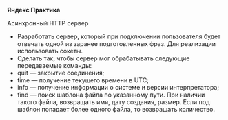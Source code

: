 **Яндекс Практика**

Асинхронный HTTP сервер

* Разработать сервер, который при подключении пользователя будет отвечать одной из заранее подготовленных фраз. Для
  реализации использовать сокеты.
*  Сделать так, чтобы сервер мог обрабатывать следующие передаваемые команды:
  * quit — закрытие соединения; 
  * time — получение текущего времени в UTC; 
  * info — получение информации о системе и версии интерпретатора; 
  * find <file-name> <path> — поиск шаблона файла по указанному пути. При наличии такого файла, возвращать имя, дату
  создания, размер. Если под шаблон попадает более одного файла, то возвращать количество.